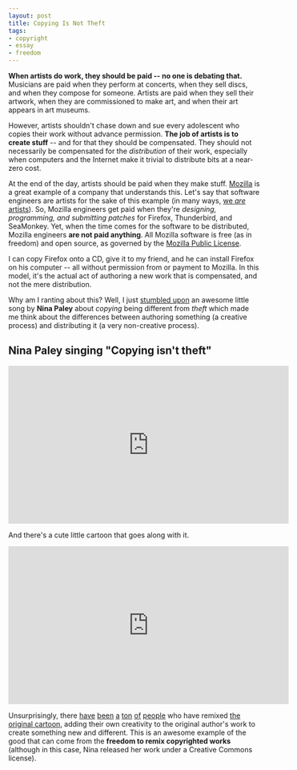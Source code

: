 ```yaml
---
layout: post
title: Copying Is Not Theft
tags:
- copyright
- essay
- freedom
---
```


**When artists do work, they should be paid -- no one is debating that.** Musicians are paid when they perform at concerts, when they sell discs, and when they compose for someone. Artists are paid when they sell their artwork, when they are commissioned to make art, and when their art appears in art museums.

However, artists shouldn't chase down and sue every adolescent who copies their work without advance permission. **The job of artists is to create stuff** -- and for that they should be compensated. They should not necessarily be compensated for the *distribution* of their work, especially when computers and the Internet make it trivial to distribute bits at a near-zero cost.

At the end of the day, artists should be paid when they make stuff. [Mozilla](http://www.mozilla.org) is a great example of a company that understands this. Let's say that software engineers are artists for the sake of this example (in many ways, [we *are* artists](http://www.paulgraham.com/hp.html)). So, Mozilla engineers get paid when they're *designing, programming, and submitting patches* for Firefox, Thunderbird, and SeaMonkey. Yet, when the time comes for the software to be distributed, Mozilla engineers **are not paid anything**. All Mozilla software is free (as in freedom) and open source, as governed by the [Mozilla Public License](http://www.mozilla.org/MPL/).

I can copy Firefox onto a CD, give it to my friend, and he can install Firefox on his computer -- all without permission from or payment to Mozilla. In this model, it's the actual act of authoring a new work that is compensated, and not the mere distribution.

Why am I ranting about this? Well, I just [stumbled upon](http://questioncopyright.org/minute_memes/copying_is_not_theft) an awesome little song by **Nina Paley** about *copying* being different from *theft* which made me think about the differences between authoring something (a creative process) and distributing it (a very non-creative process).

## Nina Paley singing "Copying isn't theft"

<iframe width="560" height="315" src="http://www.youtube.com/embed/gTyWS-tuoWk" frameborder="0" allowfullscreen></iframe>

And there's a cute little cartoon that goes along with it.

<iframe width="560" height="315" src="http://www.youtube.com/embed/IeTybKL1pM4" frameborder="0" allowfullscreen></iframe>

Unsurprisingly, there [have](http://www.youtube.com/watch?v=coFRLYZPvDI) [been](http://www.youtube.com/watch?v=GU7axyrHWDQ) [a](http://www.youtube.com/watch?v=Rx5ThHINfYg) [ton](http://www.youtube.com/watch?v=O3bmP5MOwaI﻿) [of](http://www.youtube.com/watch?v=H-_uxRPBydc) [people](http://www.youtube.com/watch?v=SRA8YWGe3Sk) who have remixed [the original cartoon](http://www.youtube.com/watch?v=djVaJN0f0VQ), adding their own creativity to the original author's work to create something new and different. This is an awesome example of the good that can come from the **freedom to remix copyrighted works** (although in this case, Nina released her work under a Creative Commons license).
